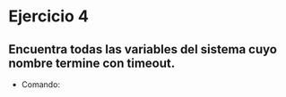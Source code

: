 # Ejercicio 4

## Encuentra todas las variables del sistema cuyo nombre termine con timeout.

- Comando:

```

```